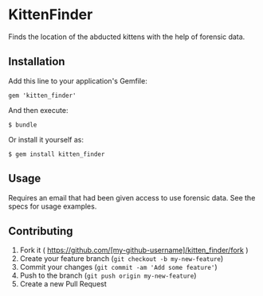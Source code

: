 # KittenFinder

Finds the location of the abducted kittens with the help of forensic data.

## Installation

Add this line to your application's Gemfile:

    gem 'kitten_finder'

And then execute:

    $ bundle

Or install it yourself as:

    $ gem install kitten_finder

## Usage

Requires an email that had been given access to use forensic data.
See the specs for usage examples.

## Contributing

1. Fork it ( https://github.com/[my-github-username]/kitten_finder/fork )
2. Create your feature branch (`git checkout -b my-new-feature`)
3. Commit your changes (`git commit -am 'Add some feature'`)
4. Push to the branch (`git push origin my-new-feature`)
5. Create a new Pull Request
